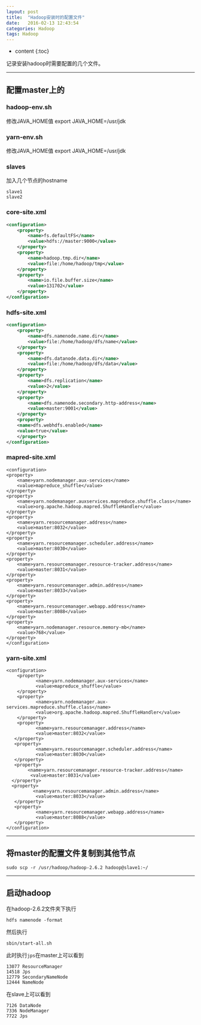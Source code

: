 ```yaml
---
layout: post
title:  "Hadoop安装时的配置文件"
date:   2016-02-13 12:43:54
categories: Hadoop	
tags: Hadoop 
---
```


* content
{:toc}


记录安装hadoop时需要配置的几个文件。

----------

## 配置master上的

### hadoop-env.sh

修改JAVA_HOME值
	export JAVA_HOME=/usr/jdk

### yarn-env.sh

修改JAVA_HOME值
	export JAVA_HOME=/usr/jdk

### slaves

加入几个节点的hostname

	slave1
	slave2

### core-site.xml

```xml
<configuration>
    <property>
        <name>fs.defaultFS</name>
        <value>hdfs://master:9000</value>
    </property>
    <property>
        <name>hadoop.tmp.dir</name>
        <value>file:/home/hadoop/tmp</value>
    </property>
    <property>
        <name>io.file.buffer.size</name>
        <value>131702</value>
    </property>
</configuration>
```

### hdfs-site.xml

```xml
<configuration>
    <property>
        <name>dfs.namenode.name.dir</name>
        <value>file:/home/hadoop/dfs/name</value>
    </property>
    <property>
        <name>dfs.datanode.data.dir</name>
        <value>file:/home/hadoop/dfs/data</value>
    </property>
    <property>
        <name>dfs.replication</name>
        <value>2</value>
    </property>
    <property>
        <name>dfs.namenode.secondary.http-address</name>
        <value>master:9001</value>
    </property>
    <property>
    <name>dfs.webhdfs.enabled</name>
    <value>true</value>
    </property>
</configuration>
```

### mapred-site.xml
	<configuration>
    <property>
		<name>yarn.nodemanager.aux-services</name>
        <value>mapreduce_shuffle</value>
    </property>
    <property>
        <name>yarn.nodemanager.auxservices.mapreduce.shuffle.class</name>
        <value>org.apache.hadoop.mapred.ShuffleHandler</value>
    </property>
    <property>
        <name>yarn.resourcemanager.address</name>
        <value>master:8032</value>
    </property>
    <property>
        <name>yarn.resourcemanager.scheduler.address</name>
        <value>master:8030</value>
    </property>
    <property>
        <name>yarn.resourcemanager.resource-tracker.address</name>
        <value>master:8031</value>
    </property>
    <property>
        <name>yarn.resourcemanager.admin.address</name>
        <value>master:8033</value>
    </property>
    <property>
        <name>yarn.resourcemanager.webapp.address</name>
        <value>master:8088</value>
    </property>
    <property>
        <name>yarn.nodemanager.resource.memory-mb</name>
        <value>768</value>
    </property>
	</configuration>


### yarn-site.xml

	<configuration>
        <property>
               <name>yarn.nodemanager.aux-services</name>
               <value>mapreduce_shuffle</value>
        </property>
        <property>                                                                
			   <name>yarn.nodemanager.aux-services.mapreduce.shuffle.class</name>
               <value>org.apache.hadoop.mapred.ShuffleHandler</value>
        </property>
        <property>
               <name>yarn.resourcemanager.address</name>
               <value>master:8032</value>
       </property>
       <property>
               <name>yarn.resourcemanager.scheduler.address</name>
               <value>master:8030</value>
       </property>
       <property>
            <name>yarn.resourcemanager.resource-tracker.address</name>
             <value>master:8031</value>
      </property>
      <property>
              <name>yarn.resourcemanager.admin.address</name>
               <value>master:8033</value>
       </property>
       <property>
               <name>yarn.resourcemanager.webapp.address</name>
               <value>master:8088</value>
       </property>
	</configuration>

----------

## 将master的配置文件复制到其他节点

	sudo scp -r /usr/hadoop/hadoop-2.6.2 hadoop@slave1:~/
	
----------

## 启动hadoop
	
在hadoop-2.6.2文件夹下执行
	
	hdfs namenode -format

然后执行

	sbin/start-all.sh

此时执行`jps`在master上可以看到
	
	13077 ResourceManager
	14518 Jps
	12779 SecondaryNameNode
	12444 NameNode

在slave上可以看到

	7126 DataNode
	7336 NodeManager
	7722 Jps

